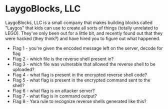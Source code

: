 # LaygoBlocks, LLC
LaygoBlocks, LLC is a small company that makes building blocks called "Laygos" that kids can use to create all sorts of things (totally unrelated to LEGO). They've only been out for a little bit, and recently found out that they were hacked (they think?) and have hired you to figure out what happened. 

* Flag 1 - you're given the encoded message left on the server, decode for flag
* Flag 2 - which file is the reverse shell present in?
* Flag 3 - which file was vulnerable that allowed the reverse shell to be uploaded?
* Flag 4 - what flag is present in the encrypted reverse shell code?
* Flag 5 - what flag is present in the encrypted command sent to the shell?
* Flag 6 - what flag is on attacker server?
* Flag 7 - what flag is in command output?
* Flag 8 - Yara rule to recognize reverse shells generated like this?